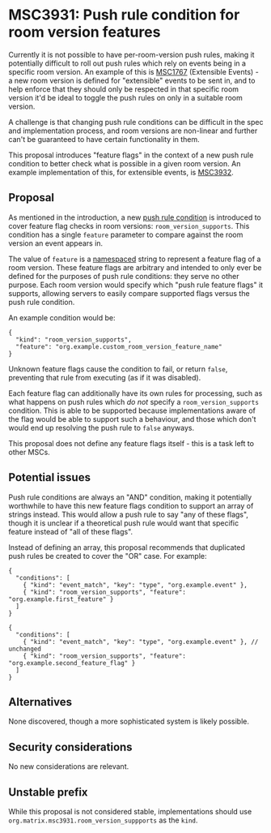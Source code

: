 # MSC3931: Push rule condition for room version features

Currently it is not possible to have per-room-version push rules, making it potentially difficult
to roll out push rules which rely on events being in a specific room version. An example of this
is [MSC1767](https://github.com/matrix-org/matrix-spec-proposals/pull/1767) (Extensible Events) -
a new room version is defined for "extensible" events to be sent in, and to help enforce that they
should only be respected in that specific room version it'd be ideal to toggle the push rules on
only in a suitable room version.

A challenge is that changing push rule conditions can be difficult in the spec and implementation
process, and room versions are non-linear and further can't be guaranteed to have certain functionality
in them.

This proposal introduces "feature flags" in the context of a new push rule condition to better check
what is possible in a given room version. An example implementation of this, for extensible events,
is [MSC3932](https://github.com/matrix-org/matrix-spec-proposals/pull/3932).

## Proposal

As mentioned in the introduction, a new [push rule condition](https://spec.matrix.org/v1.4/client-server-api/#conditions-1)
is introduced to cover feature flag checks in room versions: `room_version_supports`. This condition
has a single `feature` parameter to compare against the room version an event appears in.

The value of `feature` is a [namespaced](https://spec.matrix.org/v1.4/appendices/#common-namespaced-identifier-grammar)
string to represent a feature flag of a room version. These feature flags are arbitrary and intended
to only ever be defined for the purposes of push rule conditions: they serve no other purpose. Each
room version would specify which "push rule feature flags" it supports, allowing servers to easily
compare supported flags versus the push rule condition.

An example condition would be:

```json5
{
  "kind": "room_version_supports",
  "feature": "org.example.custom_room_version_feature_name"
}
```

Unknown feature flags cause the condition to fail, or return `false`, preventing that rule from
executing (as if it was disabled).

Each feature flag can additionally have its own rules for processing, such as what happens on push
rules which *do not* specify a `room_version_supports` condition. This is able to be supported because
implementations aware of the flag would be able to support such a behaviour, and those which don't
would end up resolving the push rule to `false` anyways.

This proposal does not define any feature flags itself - this is a task left to other MSCs.

## Potential issues

Push rule conditions are always an "AND" condition, making it potentially worthwhile to have this new
feature flags condition to support an array of strings instead. This would allow a push rule to say
"any of these flags", though it is unclear if a theoretical push rule would want that specific feature
instead of "all of these flags".

Instead of defining an array, this proposal recommends that duplicated push rules be created to cover
the "OR" case. For example:

```json5
{
  "conditions": [
    { "kind": "event_match", "key": "type", "org.example.event" },
    { "kind": "room_version_supports", "feature": "org.example.first_feature" }
  ]
}
```
```json5
{
  "conditions": [
    { "kind": "event_match", "key": "type", "org.example.event" }, // unchanged
    { "kind": "room_version_supports", "feature": "org.example.second_feature_flag" }
  ]
}
```

## Alternatives

None discovered, though a more sophisticated system is likely possible.

## Security considerations

No new considerations are relevant.

## Unstable prefix

While this proposal is not considered stable, implementations should use `org.matrix.msc3931.room_version_suppports`
as the `kind`.
